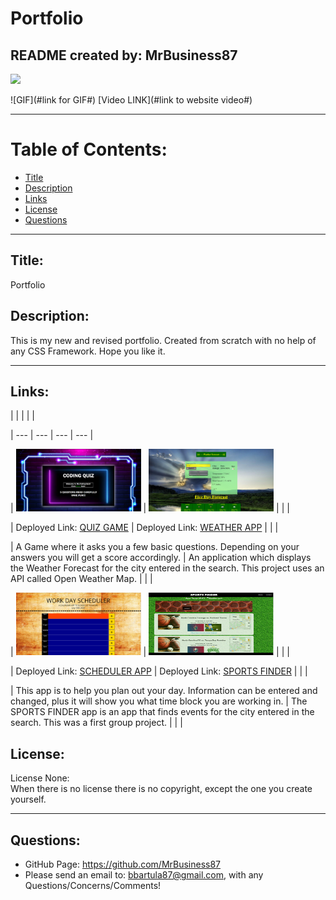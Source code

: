 # Portfolio

## README created by: MrBusiness87

![](https://img.shields.io/badge/license-NONE-lightgrey)

![GIF](#link for GIF#)
[Video LINK](#link to website video#)

---

# Table of Contents:

- [Title](#Title)
- [Description](#Description)
- [Links](#Links)
- [License](#License)
- [Questions](#Questions)

---

## Title:

Portfolio

## Description:

This is my new and revised portfolio. Created from scratch with no help of any CSS Framework. Hope you like it.

---

## Links:

<!-- ROW1 -->

| | | | |

<!-- ROW2 -->

| --- | --- | --- | --- |

<!-- ROW3 -->

| <img src="./assets/thumbnails/QUIZ thumbnail.png" style="height:100px; width: 200px"> | <img src="./assets/thumbnails/WEATHER thumbnail.png" style="height:100px; width: 200px"> | | |

<!-- ROW4 -->

| Deployed Link: [QUIZ GAME](https://mrbusiness87.github.io/QUIZ-GAME/) | Deployed Link: [WEATHER APP](https://mrbusiness87.github.io/WEATHER_thumbnail.png) | | |

<!-- ROW5 -->

| A Game where it asks you a few basic questions. Depending on your answers you will get a score accordingly. | An application which displays the Weather Forecast for the city entered in the search. This project uses an API called Open Weather Map. | | |

<!-- ROW6 -->

| <img src="./assets/thumbnails/WORKDAY thumbnail.png" style="height:100px; width: 200px"> | <img src="./assets/thumbnails/SF-thumbnail.jpg" style="height:100px; width: 200px"> | | |

<!-- ROW7 -->

| Deployed Link: [SCHEDULER APP](https://mrbusiness87.github.io/Work-Day-Scheduler/) | Deployed Link: [SPORTS FINDER](https://mrbusiness87.github.io/Finder-Project1/) | | |

<!-- ROW8 -->

| This app is to help you plan out your day. Information can be entered and changed, plus it will show you what time block you are working in. | The SPORTS FINDER app is an app that finds events for the city entered in the search. This was a first group project. | | |
<br>

## License:

License None: <br>When there is no license there is no copyright, except the one you create yourself.

---

## Questions:

- GitHub Page: https://github.com/MrBusiness87
- Please send an email to: bbartula87@gmail.com, with any Questions/Concerns/Comments!
